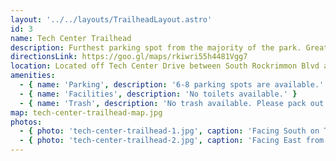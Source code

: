 ```yaml
---
layout: '../../layouts/TrailheadLayout.astro'
id: 3
name: Tech Center Trailhead
description: Furthest parking spot from the majority of the park. Great for visitors looking to access longer routes for running or biking.
directionsLink: https://goo.gl/maps/rkiwri55h4481Vgg7
location: Located off Tech Center Drive between South Rockrimmon Blvd and Garden of the Gods Road.
amenities:
  - { name: 'Parking', description: '6-8 parking spots are available.' }
  - { name: 'Facilities', description: 'No toilets available.' }
  - { name: 'Trash', description: 'No trash available. Please pack out all trash.' }
map: tech-center-trailhead-map.jpg
photos:
  - { photo: 'tech-center-trailhead-1.jpg', caption: 'Facing South on Tech Center Drive' }
  - { photo: 'tech-center-trailhead-2.jpg', caption: 'Facing East from North side of Black and Blue Loop' }
---
```

